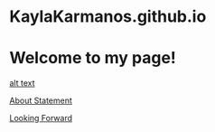 # KaylaKarmanos.github.io
# Welcome to my page!

[alt text](assets/mountainbackground.png)

[About Statement](about.md)

[Looking Forward](lookingforward.html)
